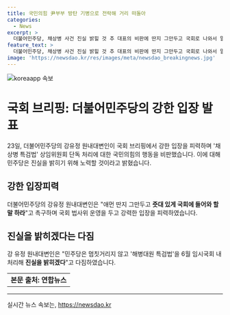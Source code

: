 ```yaml
---
title: 국민의힘 尹부부 방탄 기병으로 전락해 거리 떠돌아
categories:
  - News
excerpt: >
  더불어민주당, 채상병 사건 진실 밝힐 것 추 대표의 비판에 딴지 그만두고 국회로 나와서 말하라 반박 더불어민주당의 강 유정 원내대변인은 야당의 채상병 특검법 상임위원회 단독 처리를 비판하고, 추 대표의 법사위 비난에 대해 반박했다. 강 대변인은 추 대표를 국회로 나와 말하라고 촉구하며, 민주당은 해병대원 특검법을 6월 임시국회 내 처리해 진실을 밝힐 것이라 강조했다.
feature_text: >
  더불어민주당, 채상병 사건 진실 밝힐 것 추 대표의 비판에 딴지 그만두고 국회로 나와서 말하라 반박 더불어민주당의 강 유정 원내대변인은 야당의 채상병 특검법 상임위원회 단독 처리를 비판하고, 추 대표의 법사위 비난에 대해 반박했다. 강 대변인은 추 대표를 국회로 나와 말하라고 촉구하며, 민주당은 해병대원 특검법을 6월 임시국회 내 처리해 진실을 밝힐 것이라 강조했다.
image: 'https://newsdao.kr/res/images/meta/newsdao_breakingnews.jpg'
---
```


<p><img src="https://newsdao.kr/res/images/meta/newsdao_breakingnews.jpg" alt="koreaapp 속보" /></p>

<h1>국회 브리핑: 더불어민주당의 강한 입장 발표</h1>

<p data-ke-size="size16">23일, 더불어민주당의 강유정 원내대변인이 국회 브리핑에서 강한 입장을 피력하며 '채상병 특검법' 상임위원회 단독 처리에 대한 국민의힘의 행동을 비판했습니다. 이에 대해 민주당은 진실을 밝히기 위해 노력할 것이라고 밝혔습니다.</p>

<h2 data-ke-size="size26">강한 입장피력</h2>

<p>더불어민주당의 강유정 원내대변인은 "애먼 딴지 그만두고 <b>줏대 있게 국회에 들어와 할 말 하라</b>"고 촉구하며 국회 법사위 운영을 두고 강력한 입장을 피력하였습니다.</p>

<h2 data-ke-size="size26">진실을 밝히겠다는 다짐</h2>

<p>강 유정 원내대변인은 "민주당은 멈칫거리지 않고 '해병대원 특검법'을 6월 임시국회 내 처리해 <b>진실을 밝히겠다</b>"고 다짐하였습니다.</p>

<table>
  <tr>
    <td style="text-align: center; height: 17px;"><b>본문 출처: 연합뉴스</b></td>
  </tr>
</table>

<hr>
실시간 뉴스 속보는, <a href="https://newsdao.kr" rel="dofollow">https://newsdao.kr</a>



